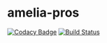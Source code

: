 
# amelia-pros
[![Codacy Badge](https://api.codacy.com/project/badge/Grade/fa3508ee733848d48c0cc8a52dfda8cf)](https://www.codacy.com/app/nixon.emoony/amelia-pros?utm_source=github.com&utm_medium=referral&utm_content=aDotInTheVoid/amelia-pros&utm_campaign=badger)
[![Build Status](https://travis-ci.org/aDotInTheVoid/amelia-pros.svg?branch=master)](https://travis-ci.org/aDotInTheVoid/amelia-pros)
